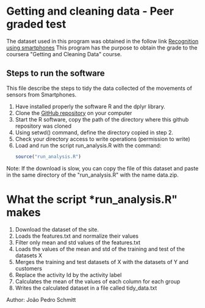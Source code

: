 # Getting and cleaning data - Peer graded test

The dataset used in this program was obtained in the follow link [Recognition using smartphones](http://archive.ics.uci.edu/ml/datasets/Human+Activity+Recognition+Using+Smartphones)
This program has the purpose to obtain the grade to the coursera "Getting and Cleaning Data" course.

## Steps to run the software

This file describe the steps to tidy the data collected of the movements of sensors from Smartphones.

1. Have installed properly the software R and the dplyr library.
2. Clone the [GitHub repository](https://github.com/schmittjoaopedro/getting-and-cleaning-data) on your computer
3. Start the R software, copy the path of the directory where this github repository was cloned
3. Using setwd() command, define the directory copied in step 2.
4. Check your directory access to write operations (permission to write)
5. Load and run the script run_analysis.R with the command: 
    ```R
    source("run_analysis.R")
    ```
Note: If the download is slow, you can copy the file of this dataset and paste in the same directory of the "run_analysis.R" with the name data.zip.

# What the script *run_analysis.R" makes

1. Download the dataset of the site.
2. Loads the features.txt and normalize their values
3. Filter only mean and std values of the features.txt
4. Loads the values of the mean and std of the training and test of the datasets X
5. Merges the training and test datasets of X with the datasets of Y and customers
6. Replace the activity Id by the activity label
7. Calculates the mean of the values of each column for each group
8. Writes the calculated dataset in a file called tidy_data.txt

Author: João Pedro Schmitt